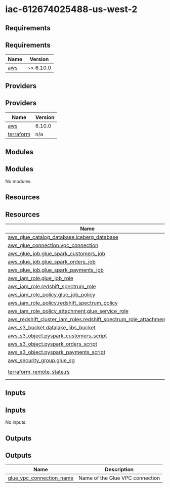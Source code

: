 # iac-612674025488-us-west-2

<!-- BEGIN_TF_DOCS -->


## Requirements

## Requirements

| Name | Version |
|------|---------|
| <a name="requirement_aws"></a> [aws](#requirement\_aws) | ~> 6.10.0 |

## Providers

## Providers

| Name | Version |
|------|---------|
| <a name="provider_aws"></a> [aws](#provider\_aws) | 6.10.0 |
| <a name="provider_terraform"></a> [terraform](#provider\_terraform) | n/a |

## Modules

## Modules

No modules.

## Resources

## Resources

| Name | Type |
|------|------|
| [aws_glue_catalog_database.iceberg_database](https://registry.terraform.io/providers/hashicorp/aws/latest/docs/resources/glue_catalog_database) | resource |
| [aws_glue_connection.vpc_connection](https://registry.terraform.io/providers/hashicorp/aws/latest/docs/resources/glue_connection) | resource |
| [aws_glue_job.glue_spark_customers_job](https://registry.terraform.io/providers/hashicorp/aws/latest/docs/resources/glue_job) | resource |
| [aws_glue_job.glue_spark_orders_job](https://registry.terraform.io/providers/hashicorp/aws/latest/docs/resources/glue_job) | resource |
| [aws_glue_job.glue_spark_payments_job](https://registry.terraform.io/providers/hashicorp/aws/latest/docs/resources/glue_job) | resource |
| [aws_iam_role.glue_job_role](https://registry.terraform.io/providers/hashicorp/aws/latest/docs/resources/iam_role) | resource |
| [aws_iam_role.redshift_spectrum_role](https://registry.terraform.io/providers/hashicorp/aws/latest/docs/resources/iam_role) | resource |
| [aws_iam_role_policy.glue_job_policy](https://registry.terraform.io/providers/hashicorp/aws/latest/docs/resources/iam_role_policy) | resource |
| [aws_iam_role_policy.redshift_spectrum_policy](https://registry.terraform.io/providers/hashicorp/aws/latest/docs/resources/iam_role_policy) | resource |
| [aws_iam_role_policy_attachment.glue_service_role](https://registry.terraform.io/providers/hashicorp/aws/latest/docs/resources/iam_role_policy_attachment) | resource |
| [aws_redshift_cluster_iam_roles.redshift_spectrum_role_attachment](https://registry.terraform.io/providers/hashicorp/aws/latest/docs/resources/redshift_cluster_iam_roles) | resource |
| [aws_s3_bucket.datalake_libs_bucket](https://registry.terraform.io/providers/hashicorp/aws/latest/docs/resources/s3_bucket) | resource |
| [aws_s3_object.pyspark_customers_script](https://registry.terraform.io/providers/hashicorp/aws/latest/docs/resources/s3_object) | resource |
| [aws_s3_object.pyspark_orders_script](https://registry.terraform.io/providers/hashicorp/aws/latest/docs/resources/s3_object) | resource |
| [aws_s3_object.pyspark_payments_script](https://registry.terraform.io/providers/hashicorp/aws/latest/docs/resources/s3_object) | resource |
| [aws_security_group.glue_sg](https://registry.terraform.io/providers/hashicorp/aws/latest/docs/resources/security_group) | resource |
| [terraform_remote_state.rs](https://registry.terraform.io/providers/hashicorp/terraform/latest/docs/data-sources/remote_state) | data source |

## Inputs

## Inputs

No inputs.

## Outputs

## Outputs

| Name | Description |
|------|-------------|
| <a name="output_glue_vpc_connection_name"></a> [glue\_vpc\_connection\_name](#output\_glue\_vpc\_connection\_name) | Name of the Glue VPC connection |
<!-- END_TF_DOCS -->

